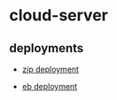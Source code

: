 # cloud-server

## deployments

- [zip deployment](http://meadglab16zipdeploy-env-1.eba-pnrsk86w.us-east-2.elasticbeanstalk.com/)

- [eb deployment](https://us-east-2.console.aws.amazon.com/elasticbeanstalk/home?region=us-east-2#/application/overview?applicationName=lab16-eb)
